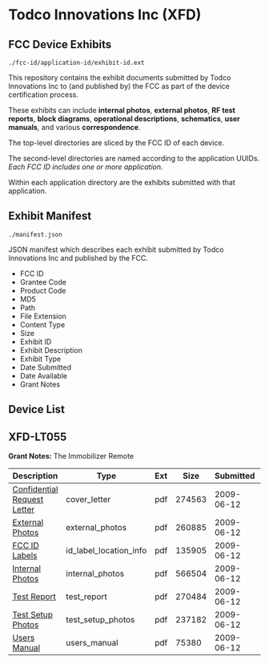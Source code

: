 # Todco Innovations Inc (XFD)
## FCC Device Exhibits

```
./fcc-id/application-id/exhibit-id.ext
```

This repository contains the exhibit documents submitted by Todco Innovations Inc to (and published by) the FCC as part of the device certification process.

These exhibits can include **internal photos**, **external photos**, **RF test reports**, **block diagrams**, **operational descriptions**, **schematics**, **user manuals**, and various **correspondence**.

The top-level directories are sliced by the FCC ID of each device.

The second-level directories are named according to the application UUIDs. *Each FCC ID includes one or more application.*

Within each application directory are the exhibits submitted with that application. 

## Exhibit Manifest

```
./manifest.json
```

JSON manifest which describes each exhibit submitted by Todco Innovations Inc and published by the FCC.

- FCC ID
- Grantee Code
- Product Code
- MD5
- Path
- File Extension
- Content Type
- Size
- Exhibit ID
- Exhibit Description
- Exhibit Type
- Date Submitted
- Date Available
- Grant Notes

## Device List
## XFD-LT055
**Grant Notes:** The Immobilizer Remote

| Description | Type | Ext | Size | Submitted | Available |
| ----------- | ---- | --- | ---- | --------- | --------- |
| [Confidential Request Letter](XFD-LT055/e19fea150bee23c257c58e3de30b6d6b/1123998.pdf) | cover_letter | pdf | 274563 | 2009-06-12 | 2009-06-12 |
| [External Photos](XFD-LT055/e19fea150bee23c257c58e3de30b6d6b/1123999.pdf) | external_photos | pdf | 260885 | 2009-06-12 | 2009-06-12 |
| [FCC ID Labels](XFD-LT055/e19fea150bee23c257c58e3de30b6d6b/1124000.pdf) | id_label_location_info | pdf | 135905 | 2009-06-12 | 2009-06-12 |
| [Internal Photos](XFD-LT055/e19fea150bee23c257c58e3de30b6d6b/1124001.pdf) | internal_photos | pdf | 566504 | 2009-06-12 | 2009-06-12 |
| [Test Report](XFD-LT055/e19fea150bee23c257c58e3de30b6d6b/1124006.pdf) | test_report | pdf | 270484 | 2009-06-12 | 2009-06-12 |
| [Test Setup Photos](XFD-LT055/e19fea150bee23c257c58e3de30b6d6b/1124005.pdf) | test_setup_photos | pdf | 237182 | 2009-06-12 | 2009-06-12 |
| [Users Manual](XFD-LT055/e19fea150bee23c257c58e3de30b6d6b/1124007.pdf) | users_manual | pdf | 75380 | 2009-06-12 | 2009-06-12 |
